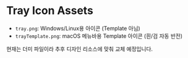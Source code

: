 # Tray Icon Assets

- `tray.png`: Windows/Linux용 아이콘 (Template 아님)
- `trayTemplate.png`: macOS 메뉴바용 Template 아이콘 (흰/검 자동 반전)

현재는 더미 파일이라 추후 디자인 리소스에 맞춰 교체 예정입니다.
